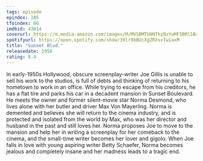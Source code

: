 ```yaml
---
tags: episode
epindex: 185
tfoindex: 66
imdbid: 43014
coverurl: https://m.media-amazon.com/images/M/MV5BMTU0NTkyNzYwMF5BMl5BanBnXkFtZTgwMDU0NDk5MTI@._V1_SX202_CR0,0,202,300_.jpg
spotifyurl: https://open.spotify.com/show/39lr9bBUcXgZRXsxTw1axM
title: "Sunset Blvd."
releasedate: 1950
rating: 8.4
---
```


In early-1950s Hollywood, obscure screenplay-writer Joe Gillis is unable to sell his work to the studios, is full of debts and thinking of returning to his hometown to work in an office. While trying to escape from his creditors, he has a flat tire and parks his car in a decadent mansion in Sunset Boulevard. He meets the owner and former silent-movie star Norma Desmond, who lives alone with her butler and driver Max Von Mayerling. Norma is demented and believes she will return to the cinema industry, and is protected and isolated from the world by Max, who was her director and husband in the past and still loves her. Norma proposes Joe to move to the mansion and help her in writing a screenplay for her comeback to the cinema, and the small-time writer becomes her lover and gigolo. When Joe falls in love with young aspiring writer Betty Schaefer, Norma becomes jealous and completely insane and her madness leads to a tragic end.